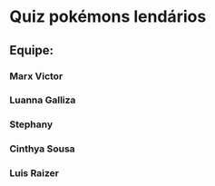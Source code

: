 # Quiz pokémons lendários
## Equipe:
### Marx Victor
### Luanna Galliza
### Stephany
### Cinthya Sousa
### Luis Raizer
